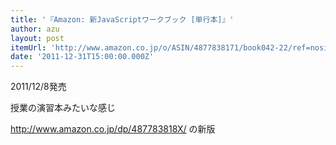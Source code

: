```yaml
---
title: '『Amazon: 新JavaScriptワークブック [単行本]』'
author: azu
layout: post
itemUrl: 'http://www.amazon.co.jp/o/ASIN/4877838171/book042-22/ref=nosim'
date: '2011-12-31T15:00:00.000Z'
---
```

2011/12/8発売

授業の演習本みたいな感じ

http://www.amazon.co.jp/dp/487783818X/ の新版
